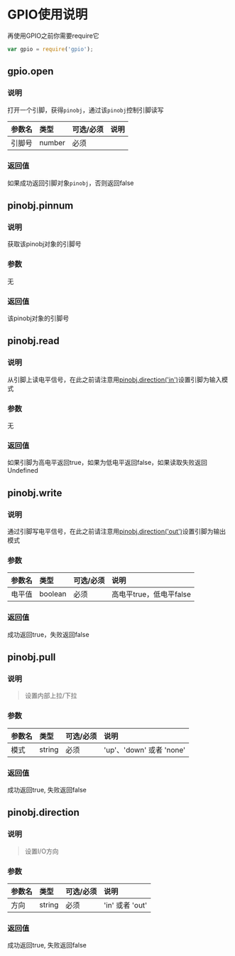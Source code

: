 # GPIO使用说明

再使用GPIO之前你需要require它

```js
var gpio = require('gpio');
```

## 

## gpio.open

### 说明

打开一个引脚，获得`pinobj`，通过该`pinobj`控制引脚读写

| 参数名 | 类型 | 可选/必须 | 说明 |
| :--- | :--- | :--- | :--- |
| 引脚号 | number | 必须 |  |

### 返回值

如果成功返回引脚对象`pinobj`，否则返回false

## 

## pinobj.pinnum

### 说明

获取该pinobj对象的引脚号

### 参数

无

### 返回值

该pinobj对象的引脚号



## pinobj.read

### 说明

从引脚上读电平信号，在此之前请注意用[pinobj.direction\('in'\)](https://github.com/kingxf1995/wrtjs-doc/blob/master/API-Reference.md#pinobjdirection)设置引脚为输入模式

### 参数

无

### 返回值

如果引脚为高电平返回true，如果为低电平返回false，如果读取失败返回Undefined



## pinobj.write

### 说明

通过引脚写电平信号，在此之前请注意用[pinobj.direction\('out'\)](#pinobjdirection)设置引脚为输出模式

### 参数

| 参数名 | 类型 | 可选/必须 | 说明 |
| :--- | :--- | :--- | :--- |
| 电平值 | boolean | 必须 | 高电平true，低电平false |

### 返回值

成功返回true，失败返回false



## pinobj.pull

### 说明

> 设置内部上拉/下拉

### 参数

| 参数名 | 类型 | 可选/必须 | 说明 |
| :--- | :--- | :--- | :--- |
| 模式 | string | 必须 | 'up'、'down' 或者 'none' |

### 返回值

成功返回true, 失败返回false



## pinobj.direction

### 说明

> 设置I/O方向

### 参数

| 参数名 | 类型 | 可选/必须 | 说明 |
| :--- | :--- | :--- | :--- |
| 方向 | string | 必须 | 'in' 或者 'out' |

### 返回值

成功返回true, 失败返回false


